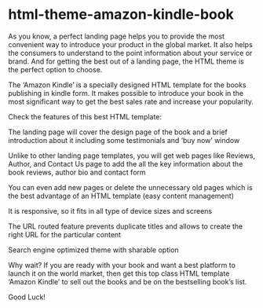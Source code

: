 # html-theme-amazon-kindle-book
As you know, a perfect landing page helps you to provide the most convenient way to introduce your product in the global market. It also helps the consumers to understand to the point information about your service or brand. And for getting the best out of a landing page, the HTML theme is the perfect option to choose. 

The ‘Amazon Kindle’ is a specially designed HTML template for the books publishing in kindle form. It makes possible to introduce your book in the most significant way to get the best sales rate and increase your popularity. 

Check the features of this best HTML template:

The landing page will cover the design page of the book and a brief introduction about it including some testimonials and ‘buy now’ window

Unlike to other landing page templates, you will get web pages like Reviews, Author, and Contact Us page to add the all the key information about the book reviews, author bio and contact form

You can even add new pages or delete the unnecessary old pages which is the best advantage of an HTML template (easy content management)

It is responsive, so it fits in all type of device sizes and screens

The URL routed feature prevents duplicate titles and allows to create the right URL for the particular content

Search engine optimized theme with sharable option

Why wait? If you are ready with your book and want a best platform to launch it on the world market, then get this top class HTML template ‘Amazon Kindle’ to sell out the books and be on the bestselling book’s list.

Good Luck!
